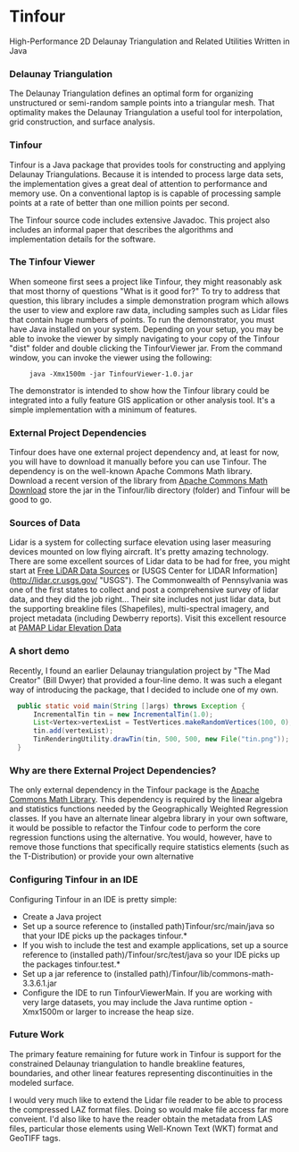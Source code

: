 Tinfour
========

High-Performance 2D Delaunay Triangulation and Related Utilities Written in Java


### Delaunay Triangulation ###
The Delaunay Triangulation defines an optimal form for organizing unstructured or semi-random
sample points into a triangular mesh. That optimality makes the Delaunay Triangulation
a useful tool for interpolation, grid construction, and surface analysis.

### Tinfour ###
Tinfour is a Java package that provides tools for constructing and applying
Delaunay Triangulations. Because it is intended to process large data sets,
the implementation gives a great deal of attention to performance and
memory use. On a conventional laptop is is capable of processing sample
points at a rate of better than one million points per second.

The Tinfour source code includes extensive Javadoc. This project also includes
an informal paper that describes the algorithms and implementation
details for the software.

### The Tinfour Viewer ###
When someone first sees a project like Tinfour, they might reasonably ask
that most thorny of questions "What is it good for?"  To try to address that question,
this library includes a simple demonstration program which allows the user to view
and explore raw data, including samples such as Lidar files that contain
huge numbers of points. To run the demonstrator, you must have Java installed
on your system.  Depending on your setup, you may be able to invoke the viewer
by simply navigating to your copy of the Tinfour "dist" folder and double clicking
the TinfourViewer jar.  From the command window, you can invoke the viewer
using the following:
```
     java -Xmx1500m -jar TinfourViewer-1.0.jar
```
The demonstrator is intended to show how the Tinfour library could be integrated
into a fully feature GIS application or other analysis tool. It's a simple
implementation with a minimum of features. 

### External Project Dependencies ###
Tinfour does have one external project dependency and, at least for now,
you will have to download it manually before you can use Tinfour.  The dependency
is on the well-known Apache Commons Math library.  Download a recent version
of the library from
[Apache Commons Math Download](http://commons.apache.org/proper/commons-math/download_math.cgi "Apache Commons Math")
store the jar in the Tinfour/lib directory (folder) and Tinfour will be good to go.

### Sources of Data ###
Lidar is a system for collecting surface elevation using laser measuring devices
mounted on low flying aircraft. It's pretty amazing technology.
There are some excellent sources of Lidar data to be had for free, you might start at 
[Free LiDAR Data Sources](http://gisgeography.com/top-6-free-lidar-data-sources/ "Gis Geography")
or [USGS Center for LIDAR Information] (http://lidar.cr.usgs.gov/ "USGS").
The Commonwealth of Pennsylvania was one of the first states to collect and post
a comprehensive survey of lidar data, and they did the job right... Their site includes 
not just lidar data, but the supporting breakline files (Shapefiles), multi-spectral imagery,
and project metadata (including Dewberry reports). Visit this excellent resource at
[PAMAP Lidar Elevation Data]( http://www.dcnr.state.pa.us/topogeo/pamap/lidar/index.htm "PAMAP Lidar Elevation Data")

### A short demo ###
Recently, I found an earlier Delaunay triangulation project by "The Mad Creator" (Bill Dwyer)
that provided a four-line demo. It was such a elegant way of introducing the package,
that I decided to include one of my own.


```Java
  public static void main(String []args) throws Exception {
      IncrementalTin tin = new IncrementalTin(1.0);
      List<Vertex>vertexList = TestVertices.makeRandomVertices(100, 0);
      tin.add(vertexList);
      TinRenderingUtility.drawTin(tin, 500, 500, new File("tin.png"));
  }
``` 


### Why are there External Project Dependencies? ###
The only external dependency in the Tinfour package is the
[Apache Commons Math Library](https://commons.apache.org/proper/commons-math/).
This dependency is required by the linear algebra and statistics functions
needed by the Geographically Weighted Regression classes. If you have
an alternate linear algebra library in your own software, it would be
possible to refactor the Tinfour code to perform the core regression
functions using the alternative. You would, however, have to remove
those functions that specifically require statistics elements
(such as the T-Distribution) or provide your own alternative

### Configuring Tinfour in an IDE ###
Configuring Tinfour in an IDE is pretty simple:
 * Create a Java project
 * Set up a source reference to (installed path)Tinfour/src/main/java
   so that your IDE picks up the packages tinfour.*
 * If you wish to include the test and example applications, 
   set up a source reference to (installed path)/Tinfour/src/test/java
   so your IDE picks up the packages tinfour.test.*
 * Set up a jar reference to (installed path)/Tinfour/lib/commons-math-3.3.6.1.jar
 * Configure the IDE to run TinfourViewerMain.  If you are working with very
   large datasets, you may include the Java runtime option -Xmx1500m or larger
   to increase the heap size.
 
### Future Work ###
The primary feature remaining for future work in Tinfour is support
for the constrained Delaunay triangulation to handle breakline features,
boundaries, and other linear features representing discontinuities in
the modeled surface.

I would very much like to extend the Lidar file reader to be able
to process the compressed LAZ format files. Doing so would 
make file access far more conveient. I'd also like to have the
reader obtain the metadata from LAS files, particular those
elements using Well-Known Text (WKT) format and GeoTIFF tags.
